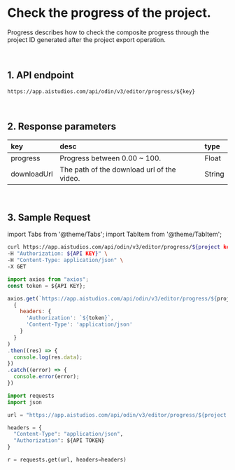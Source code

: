 # Check the progress of the project.

Progress describes how to check the composite progress through the project ID generated after the project export operation.

<br/>

## 1. API endpoint

```http
https://app.aistudios.com/api/odin/v3/editor/progress/${key}
```

<br/>

## 2. Response parameters

|key|desc|type|
|:---|:---|:---|
|progress|Progress between 0.00 ~ 100.|Float|
|downloadUrl|The path of the download url of the video.|String|

<br/>


## 3. Sample Request

import Tabs from '@theme/Tabs';
import TabItem from '@theme/TabItem';

<Tabs>
<TabItem value="curl" label="cURL">

```bash
curl https://app.aistudios.com/api/odin/v3/editor/progress/${project key}  \
-H "Authorization: ${API KEY}" \
-H "Content-Type: application/json" \
-X GET
```

</TabItem>
<TabItem value="js" label="Node.js">

```js
import axios from "axios"; 
const token = ${API KEY};

axios.get(`https://app.aistudios.com/api/odin/v3/editor/progress/${project key}`, 
  {
    headers: {
      'Authorization': `${token}`,
      'Content-Type': 'application/json'
    }
  }
)
.then((res) => {
  console.log(res.data);
})
.catch((error) => {
  console.error(error);
})
```

</TabItem>
<TabItem value="py" label="Python">

```py
import requests
import json

url = "https://app.aistudios.com/api/odin/v3/editor/progress/${project key}"

headers = {
  "Content-Type": "application/json",
  "Authorization": ${API TOKEN}
}

r = requests.get(url, headers=headers)
```

</TabItem>
</Tabs>
